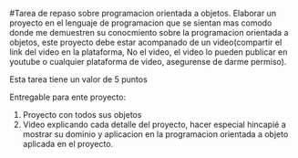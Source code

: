 #Tarea de repaso sobre programacion orientada a objetos.
Elaborar un proyecto en el lenguaje de programacion que se sientan mas comodo donde me demuestren su conocmiento sobre la programacion orientada a objetos, este proyecto debe estar acompanado de un video(compartir el link del video en la plataforma, No el video, el video lo pueden publicar en youtube o cualquier plataforma de video, asegurense de darme permiso).

Esta tarea tiene un valor de 5 puntos 

Entregable para ente proyecto:
1. Proyecto con todos sus objetos
2. Video explicando cada detalle del proyecto, hacer especial hincapié a mostrar su dominio y aplicacion en la programacion orientada a  objeto aplicada en el proyecto.